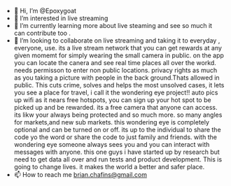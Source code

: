 - 👋 Hi, I’m @Epoxygoat
- 👀 I’m interested in live streaming
- 🌱 I’m currently learning more about live steaming and see so much it can contribute too
.
- 💞️ I’m looking to collaborate on live streaming and taking it to everyday , everyone, use.
its a live stream network that you can get rewards at any given momemt for simply wearing the small camera in public. on the app you can locate the canera and see real time places all over the workd. needs permisson to enter non public locations. privacy rights as much as you taking a picture with people in the back ground.Thats allowed in public. This cuts crime, solves and helps the most unsolved cases, it lets you see a place for travel, i call it the wondering eye project!! auto pics up wifi as it nears free hotspots, you can sign up your hot spot to be picked up and be rewarded. its a free camera that anyone can access. its likw your always being protected and so much more. so many angles for markets,and new sub markets. this wondering eye is completely optional and can be turned on or off. its up to the individual to share the code yo the word or share the code to just family and friends.  with the wondering eye someone always sees you and you can interact with messages with anyone. 
this one guys i have started up by research but need to get data all over and run tests and product development. This is going to change lives. it makes the world a better and safer place.
- 📫 How to reach me brian.chafins@gmail.com

<!---
Epoxygoat/Epoxygoat is a ✨ special ✨ repository because its `README.md` (this file) appears on your GitHub profile.
You can click the Preview link to take a look at your changes.
--->
